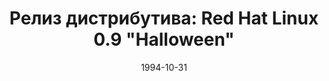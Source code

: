 ---
layout: post
title: "Релиз дистрибутива: Red Hat Linux 0.9 \"Halloween\""
date: 1994-10-31   
---